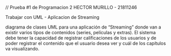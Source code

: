 // Prueba #1 de Programacion 2
HECTOR MURILLO - 21811246

Trabajar con UML  - Aplicacion de Streaming

diagrama de clases UML para una aplicación de “Streaming” donde van a existir varios tipos de contenidos (series, películas y extras). El sistema debe tener la capacidad de registrar calificaciones de los usuarios y de poder registrar el contenido que el usuario desea ver y cuál de los capítulos va visualizando.